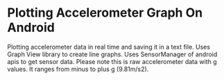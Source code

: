 # Plotting Accelerometer Graph On Android 
Plotting accelerometer data in real time and saving it in a text file.
Uses Graph View library to create line graphs.
Uses SensorManager of android apis to get sensor data.
Please note this is raw accelerometer data with g values. It ranges from minus to plus g (9.81m/s2).
